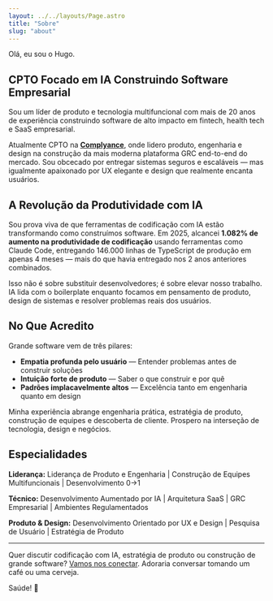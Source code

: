 ```yaml
---
layout: ../../layouts/Page.astro
title: "Sobre"
slug: "about"
---
```


Olá, eu sou o Hugo.

## CPTO Focado em IA Construindo Software Empresarial

Sou um líder de produto e tecnologia multifuncional com mais de 20 anos de experiência construindo software de alto impacto em fintech, health tech e SaaS empresarial.

Atualmente CPTO na **[Complyance](https://www.complyance.com)**, onde lidero produto, engenharia e design na construção da mais moderna plataforma GRC end-to-end do mercado. Sou obcecado por entregar sistemas seguros e escaláveis — mas igualmente apaixonado por UX elegante e design que realmente encanta usuários.

## A Revolução da Produtividade com IA

Sou prova viva de que ferramentas de codificação com IA estão transformando como construímos software. Em 2025, alcancei **1.082% de aumento na produtividade de codificação** usando ferramentas como Claude Code, entregando 146.000 linhas de TypeScript de produção em apenas 4 meses — mais do que havia entregado nos 2 anos anteriores combinados.

Isso não é sobre substituir desenvolvedores; é sobre elevar nosso trabalho. IA lida com o boilerplate enquanto focamos em pensamento de produto, design de sistemas e resolver problemas reais dos usuários.

## No Que Acredito

Grande software vem de três pilares:
- **Empatia profunda pelo usuário** — Entender problemas antes de construir soluções
- **Intuição forte de produto** — Saber o que construir e por quê
- **Padrões implacavelmente altos** — Excelência tanto em engenharia quanto em design

Minha experiência abrange engenharia prática, estratégia de produto, construção de equipes e descoberta de cliente. Prospero na interseção de tecnologia, design e negócios.

## Especialidades

**Liderança:** Liderança de Produto e Engenharia | Construção de Equipes Multifuncionais | Desenvolvimento 0→1

**Técnico:** Desenvolvimento Aumentado por IA | Arquitetura SaaS | GRC Empresarial | Ambientes Regulamentados

**Produto & Design:** Desenvolvimento Orientado por UX e Design | Pesquisa de Usuário | Estratégia de Produto

---

Quer discutir codificação com IA, estratégia de produto ou construção de grande software? [Vamos nos conectar](/pt/contact). Adoraria conversar tomando um café ou uma cerveja.

Saúde! 🍺